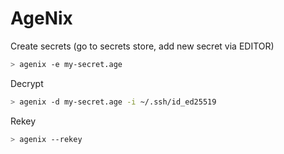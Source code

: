 # AgeNix

Create secrets (go to secrets store, add new secret via EDITOR)

```bash
> agenix -e my-secret.age
```

Decrypt

```bash
> agenix -d my-secret.age -i ~/.ssh/id_ed25519
```

Rekey

```bash
> agenix --rekey
```
